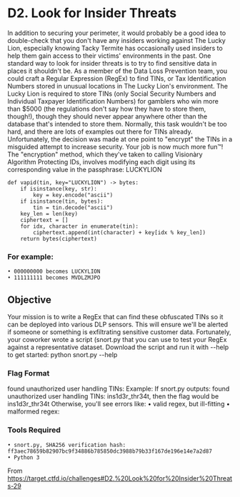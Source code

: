 # D2. Look for Insider Threats

In addition to securing your perimeter, it would probably be a good idea to double-check that you don't have any insiders working against The Lucky Lion, especially knowing Tacky Termite has occasionally used insiders to help them gain access to their victims' environments in the past.
One standard way to look for insider threats is to try to find sensitive data in places it shouldn't be. As a member of the Data Loss Prevention team, you could craft a Regular Expression (RegEx) to find TINs, or Tax Identification Numbers stored in unusual locations in The Lucky Lion's environment. The Lucky Lion is required to store TINs (only Social Security Numbers and Individual Taxpayer Identification Numbers) for gamblers who win more than $5000 (the regulations don't say how they have to store them, though!), though they should never appear anywhere other than the database that's intended to store them.
Normally, this task wouldn't be too hard, and there are lots of examples out there for TINs already. Unfortunately, the decision was made at one point to "encrypt" the TINs in a misguided attempt to increase security. Your job is now much more fun™!
The "encryption" method, which they've taken to calling Visionàry Algorithm Protecting IDs, involves modifying each digit using its corresponding value in the passphrase: LUCKYLION
```
def vapid(tin, key="LUCKYLION") -> bytes:
    if isinstance(key, str):
        key = key.encode("ascii")
    if isinstance(tin, bytes):
        tin = tin.decode("ascii")
    key_len = len(key)
    ciphertext = []
    for idx, character in enumerate(tin):
        ciphertext.append(int(character) + key[idx % key_len])
    return bytes(ciphertext)
```
    
### For example:
	• 000000000 becomes LUCKYLION
	• 111111111 becomes MVDLZMJPO
## Objective
Your mission is to write a RegEx that can find these obfuscated TINs so it can be deployed into various DLP sensors. This will ensure we'll be alerted if someone or something is exfiltrating sensitive customer data.
Fortunately, your coworker wrote a script (snort.py that you can use to test your RegEx against a representative dataset. Download the script and run it with --help to get started:
python snort.py --help

### Flag Format
found unauthorized user handling TINs: <flag> Example: If snort.py outputs: found unauthorized user handling TINs: ins1d3r_thr34t, then the flag would be ins1d3r_thr34t
Otherwise, you'll see errors like:
	• valid regex, but ill-fitting
	• malformed regex: <error message>
### Tools Required
	• snort.py, SHA256 verification hash: ff3aec78659b82907bc9f34886b785850dc3988b79b33f167de196e14e7a2d87
	• Python 3

From <https://target.ctfd.io/challenges#D2.%20Look%20for%20Insider%20Threats-29> 
